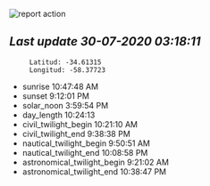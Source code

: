 ![report action](https://github.com/matiasz8/actions-for-reports/workflows/report%20action/badge.svg?branch=develop) 


## *****Last update 30-07-2020 03:18:11*****



		 Latitud: -34.61315
		 Longitud: -58.37723

 - sunrise 	 10:47:48 AM
 - sunset 	 9:12:01 PM
 - solar_noon 	 3:59:54 PM
 - day_length 	 10:24:13
 - civil_twilight_begin 	 10:21:10 AM
 - civil_twilight_end 	 9:38:38 PM
 - nautical_twilight_begin 	 9:50:51 AM
 - nautical_twilight_end 	 10:08:58 PM
 - astronomical_twilight_begin 	 9:21:02 AM
 - astronomical_twilight_end 	 10:38:47 PM
